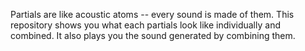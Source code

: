 Partials are like acoustic atoms -- every sound is made of them. This repository shows you what each partials look like individually and combined. It also plays you the sound generated by combining them.
